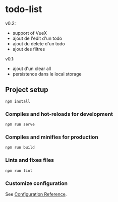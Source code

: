 # todo-list
v0.2:
- support of VueX
- ajout de l'edit d'un todo
- ajout du delete d'un todo
- ajout des filtres

v0.1: 
- ajout d'un clear all
- persistence dans le local storage

## Project setup
```
npm install
```

### Compiles and hot-reloads for development
```
npm run serve
```

### Compiles and minifies for production
```
npm run build
```

### Lints and fixes files
```
npm run lint
```

### Customize configuration
See [Configuration Reference](https://cli.vuejs.org/config/).
